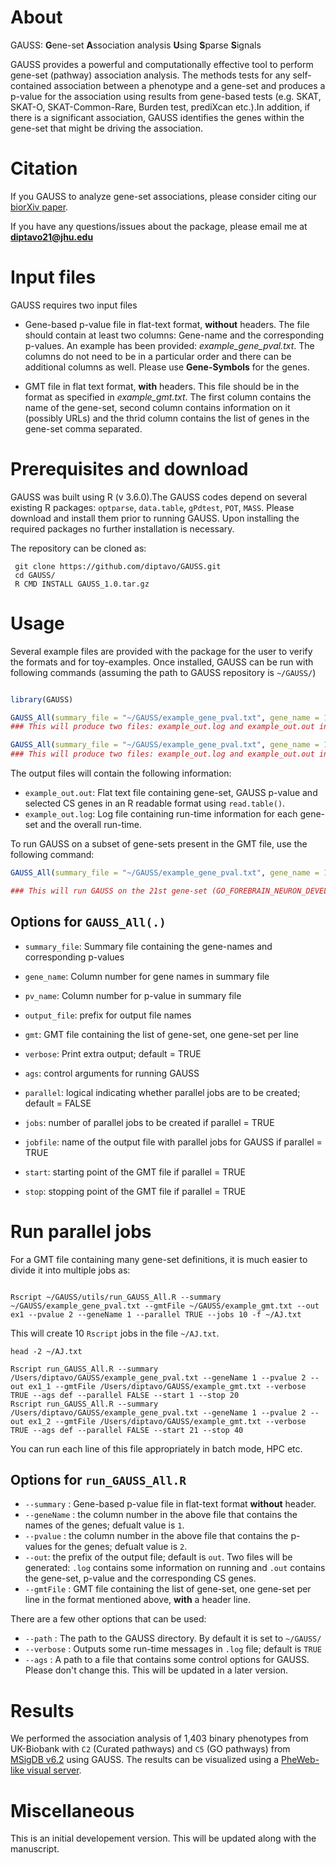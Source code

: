 # About

GAUSS: **G**ene-set **A**ssociation analysis **U**sing **S**parse **S**ignals

GAUSS provides a powerful and computationally effective tool to perform gene-set (pathway) association analysis. The methods tests for any self-contained association between a phenotype and a gene-set and produces a p-value for the association using results from gene-based tests (e.g. SKAT, SKAT-O, SKAT-Common-Rare, Burden test, prediXcan etc.).In addition, if there is a significant association, GAUSS identifies the genes within the gene-set that might be driving the association.

# Citation 

If you GAUSS to analyze gene-set associations, please consider citing our [biorXiv paper](https://www.biorxiv.org/content/10.1101/799791v1). 

If you have any questions/issues about the package, please email me at **diptavo21@jhu.edu**

# Input files

GAUSS requires two input files

- Gene-based p-value file in flat-text format, **without** headers. The file should contain at least two columns: Gene-name and the corresponding p-values. An example has been provided: *example_gene_pval.txt*. The columns do not need to be in a particular order and there can be additional columns as well. Please use **Gene-Symbols** for the genes.

- GMT file in flat text format, **with** headers. This file should be in the format as specified in *example_gmt.txt*. The first column contains the name of the gene-set, second column contains information on it (possibly URLs) and the thrid column contains the list of genes in the gene-set comma separated.

# Prerequisites and download

GAUSS was built using R (v 3.6.0).The GAUSS codes depend on several existing R packages: `optparse`, `data.table`, `gPdtest`, `POT`, `MASS`. Please download and install them prior to running GAUSS. Upon installing the required packages no further installation is necessary.

The repository can be cloned as:

```
 git clone https://github.com/diptavo/GAUSS.git
 cd GAUSS/
 R CMD INSTALL GAUSS_1.0.tar.gz 
```

# Usage

Several example files are provided with the package for the user to verify the formats and for toy-examples.
Once installed, GAUSS can be run with following commands (assuming the path to GAUSS repository is `~/GAUSS/`)

```R

library(GAUSS)

GAUSS_All(summary_file = "~/GAUSS/example_gene_pval.txt", gene_name = 1, pv_name = 2, output_file = "example_out", gmt = "~/GAUSS/example_gmt.txt", ags = "def",verbose = TRUE,parallel = FALSE)
### This will produce two files: example_out.log and example_out.out in about 0.7 minutes. 

GAUSS_All(summary_file = "~/GAUSS/example_gene_pval.txt", gene_name = 1, pv_name = 2, output_file = "example_out", gmt = "~/GAUSS/example_gmt2.txt", ags = "def",verbose = TRUE,parallel = FALSE)
### This will produce two files: example_out.log and example_out.out in about 6 minutes.  
```
The output files will contain the following information:
- `example_out.out`: Flat text file containing gene-set, GAUSS p-value and selected CS genes in an R readable format using `read.table()`.
- `example_out.log`: Log file containing run-time information for each gene-set and the overall run-time.

To run GAUSS on a subset of gene-sets present in the GMT file, use the following command:

```R
GAUSS_All(summary_file = "~/GAUSS/example_gene_pval.txt", gene_name = 1, pv_name = 2, output_file = "example_out", gmt = "~/GAUSS/example_gmt2.txt", ags = "def",verbose = TRUE,parallel = TRUE,start = 21,stop = 50)

### This will run GAUSS on the 21st gene-set (GO_FOREBRAIN_NEURON_DEVELOPMENT) through 50th gene-set (GO_ACYLGLYCEROL_HOMEOSTASIS)
```

## Options for `GAUSS_All(.)`

- `summary_file`: Summary file containing the gene-names and corresponding p-values

- `gene_name`: Column number for gene names in summary file

- `pv_name`: Column number for p-value in summary file

- `output_file`: prefix for output file names

- `gmt`: GMT file containing the list of gene-set, one gene-set per line

- `verbose`: Print extra output; default = TRUE

- `ags`: control arguments for running GAUSS

- `parallel`: logical indicating whether parallel jobs are to be created; default = FALSE

- `jobs`: number of parallel jobs to be created if parallel = TRUE

- `jobfile`: name of the output file with parallel jobs for GAUSS if parallel = TRUE

- `start`: starting point of the GMT file if parallel = TRUE

- `stop`: stopping point of the GMT file if parallel = TRUE




# Run parallel jobs

For a GMT file containing many gene-set definitions, it is much easier to divide it into multiple jobs as:

```shell

Rscript ~/GAUSS/utils/run_GAUSS_All.R --summary ~/GAUSS/example_gene_pval.txt --gmtFile ~/GAUSS/example_gmt.txt --out ex1 --pvalue 2 --geneName 1 --parallel TRUE --jobs 10 -f ~/AJ.txt

```
This will create 10 `Rscript` jobs in the file `~/AJ.txt`. 

```shell
head -2 ~/AJ.txt

Rscript run_GAUSS_All.R --summary /Users/diptavo/GAUSS/example_gene_pval.txt --geneName 1 --pvalue 2 --out ex1_1 --gmtFile /Users/diptavo/GAUSS/example_gmt.txt --verbose TRUE --ags def --parallel FALSE --start 1 --stop 20
Rscript run_GAUSS_All.R --summary /Users/diptavo/GAUSS/example_gene_pval.txt --geneName 1 --pvalue 2 --out ex1_2 --gmtFile /Users/diptavo/GAUSS/example_gmt.txt --verbose TRUE --ags def --parallel FALSE --start 21 --stop 40

```

You can run each line of this file appropriately in batch mode, HPC etc.  

## Options for `run_GAUSS_All.R`

- `--summary` : Gene-based p-value file in flat-text format **without** header.
- `--geneName` : the column number in the above file that contains the names of the genes; defualt value is `1`. 
- `--pvalue` : the column number in the above file that contains the p-values for the genes; defualt value is `2`. 
- `--out`: the prefix of the output file; default is `out`. Two files will be generated: `.log` contains some information on running and `.out` contains the gene-set, p-value and the corresponding CS genes.
- `--gmtFile` : GMT file containing the list of gene-set, one gene-set per line in the format mentioned above, **with** a header line.

There are a few other options that can be used:

- `--path` : The path to the GAUSS directory. By default it is set to `~/GAUSS/`
- `--verbose` : Outputs some run-time messages in `.log` file; default is `TRUE`
- `--ags` : A path to a file that contains some control options for GAUSS. Please don't change this. This will be updated in a later version.

# Results

We performed the association analysis of 1,403 binary phenotypes from UK-Biobank with `C2` (Curated pathways) and `C5` (GO pathways) from [MSigDB v6.2](https://data.broadinstitute.org/gsea-msigdb/msigdb/release/6.2/) using GAUSS. The results can be visualized using a [PheWeb-like visual server](http://ukb-pathway.leelabsg.org/). 

# Miscellaneous 

This is an initial developement version. This will be updated along with the manuscript. 

